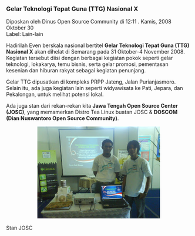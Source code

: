 ### Gelar Teknologi Tepat Guna (TTG) Nasional X
Diposkan oleh Dinus Open Source Community di 12:11 . Kamis, 2008 Oktober 30
<br>
Label: Lain-lain

Hadirilah Even berskala nasional bertitel **Gelar Teknologi Tepat Guna (TTG) Nasional X** akan dihelat di Semarang pada 31 Oktober-4 November 2008.
Kegiatan tersebut diisi dengan berbagai kegiatan pokok seperti gelar teknologi, lokakarya, temu bisnis, serta gelar promosi, pementasan kesenian dan hiburan rakyat sebagai kegiatan penunjang.

Gelar TTG dipusatkan di kompleks PRPP Jateng, Jalan Purianjasmoro. Selain itu, ada juga kegiatan lain seperti widyawisata ke Pati, Jepara, dan Pekalongan, untuk melihat potensi lokal.

Ada juga stan dari rekan-rekan kita **Jawa Tengah Open Source Center (JOSC)**, yang memamerkan Distro Tea Linux buatan JOSC & **DOSCOM (Dian Nuswantoro Open Source Community)**.

<p align="center">
	<img src="./posts/2008-10-30-gelar-teknologi-tepat-guna-ttg-nasional-x/DSC01738.JPG" height="250px" alt="img1">
</p> 

Stan JOSC